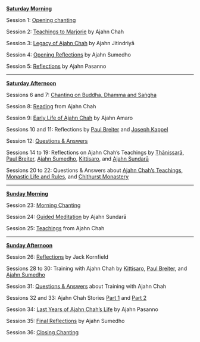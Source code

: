 <b style="text-decoration:underline; ">Saturday Morning</b>

Session 1: [Opening chanting](#Chah2001_S01)

Session 2: [Teachings to Marjorie](#Chah2001_S02) by Ajahn Chah

Session 3: [Legacy of Ajahn Chah](#Chah2001_S03) by Ajahn Jitindriyā

Session 4: [Opening Reflections](#Chah2001_S04) by Ajahn Sumedho

Session 5: [Reflections](#Chah2001_S05) by Ajahn Pasanno

-----

<b style="text-decoration:underline; ">Saturday Afternoon</b>

Sessions 6 and 7: [Chanting on Buddha, Dhamma and Saṅgha](#Chah2001_S06)

Session 8: [Reading](#Chah2001_S08) from Ajahn Chah

Session 9: [Early Life of Ajahn Chah](#Chah2001_S09) by Ajahn Amaro

Sessions 10 and 11: Reflections by [Paul Breiter](#Chah2001_S10) and [Joseph Kappel](#Chah2001_S11)

Session 12: [Questions & Answers](#Chah2001_S12)

Sessions 14 to 19: Reflections on Ajahn Chah’s Teachings by [Ṭhānissarā](#Chah2001_S14), [Paul Breiter](#Chah2001_S15), [Ajahn Sumedho](#Chah2001_S16), [Kittisaro](#Chah2001_S17), and [Ajahn Sundarā](#Chah2001_S19)

Sessions 20 to 22: Questions & Answers about [Ajahn Chah’s Teachings](#Chah2001_S20), [Monastic Life and Rules](#Chah2001_S21), and [Chithurst Monastery](#Chah2001_S22)

-----

<b style="text-decoration:underline; ">Sunday Morning</b>

Session 23: [Morning Chanting](#Chah2001_S23)

Session 24: [Guided Meditation](#Chah2001_S24) by Ajahn Sundarā

Session 25: [Teachings](#Chah2001_S25) from Ajahn Chah

-----

<b style="text-decoration:underline; ">Sunday Afternoon</b>

Session 26: [Reflections](#Chah2001_S26) by Jack Kornfield

Sessions 28 to 30: Training with Ajahn Chah by [Kittisaro](#Chah2001_S28), [Paul Breiter](#Chah2001_S29), and [Ajahn Sumedho](#Chah2001_S30)

Session 31: [Questions & Answers](#Chah2001_S31) about Training with Ajahn Chah

Sessions 32 and 33: Ajahn Chah Stories [Part 1](#Chah2001_S32) and [Part 2](#Chah2001_S33)

Session 34: [Last Years of Ajahn Chah’s Life](#Chah2001_S34) by Ajahn Pasanno

Session 35: [Final Reflections](#Chah2001_S35) by Ajahn Sumedho

Session 36: [Closing Chanting](#Chah2001_S36)
